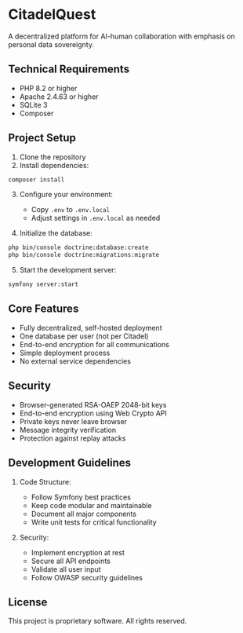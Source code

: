 # CitadelQuest

A decentralized platform for AI-human collaboration with emphasis on personal data sovereignty.

## Technical Requirements

- PHP 8.2 or higher
- Apache 2.4.63 or higher
- SQLite 3
- Composer

## Project Setup

1. Clone the repository
2. Install dependencies:
```bash
composer install
```

3. Configure your environment:
   - Copy `.env` to `.env.local`
   - Adjust settings in `.env.local` as needed

4. Initialize the database:
```bash
php bin/console doctrine:database:create
php bin/console doctrine:migrations:migrate
```

5. Start the development server:
```bash
symfony server:start
```

## Core Features

- Fully decentralized, self-hosted deployment
- One database per user (not per Citadel)
- End-to-end encryption for all communications
- Simple deployment process
- No external service dependencies

## Security

- Browser-generated RSA-OAEP 2048-bit keys
- End-to-end encryption using Web Crypto API
- Private keys never leave browser
- Message integrity verification
- Protection against replay attacks

## Development Guidelines

1. Code Structure:
   - Follow Symfony best practices
   - Keep code modular and maintainable
   - Document all major components
   - Write unit tests for critical functionality

2. Security:
   - Implement encryption at rest
   - Secure all API endpoints
   - Validate all user input
   - Follow OWASP security guidelines

## License

This project is proprietary software. All rights reserved.
